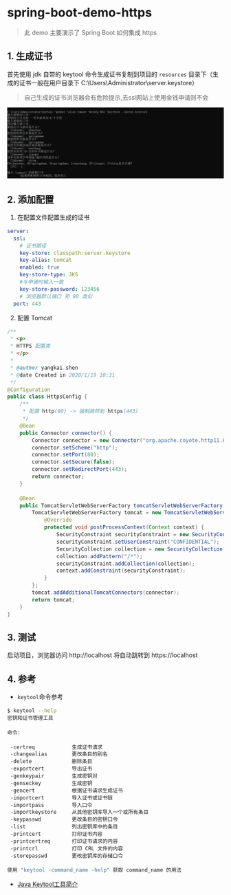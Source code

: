 # spring-boot-demo-https

> 此 demo 主要演示了 Spring Boot 如何集成 https

## 1. 生成证书

首先使用 jdk 自带的 keytool 命令生成证书复制到项目的 `resources` 目录下（生成的证书一般在用户目录下 C:\Users\Administrator\server.keystore）

> 自己生成的证书浏览器会有危险提示,去ssl网站上使用金钱申请则不会

![ssl 命令截图](ssl.png)

## 2. 添加配置

1. 在配置文件配置生成的证书

```yaml
server:
  ssl:
    # 证书路径
    key-store: classpath:server.keystore
    key-alias: tomcat
    enabled: true
    key-store-type: JKS
    #与申请时输入一致
    key-store-password: 123456
    # 浏览器默认端口 和 80 类似
  port: 443
```

2. 配置 Tomcat

```java
/**
 * <p>
 * HTTPS 配置类
 * </p>
 *
 * @author yangkai.shen
 * @date Created in 2020/1/19 10:31
 */
@Configuration
public class HttpsConfig {
    /**
     * 配置 http(80) -> 强制跳转到 https(443)
     */
    @Bean
    public Connector connector() {
        Connector connector = new Connector("org.apache.coyote.http11.Http11NioProtocol");
        connector.setScheme("http");
        connector.setPort(80);
        connector.setSecure(false);
        connector.setRedirectPort(443);
        return connector;
    }

    @Bean
    public TomcatServletWebServerFactory tomcatServletWebServerFactory(Connector connector) {
        TomcatServletWebServerFactory tomcat = new TomcatServletWebServerFactory() {
            @Override
            protected void postProcessContext(Context context) {
                SecurityConstraint securityConstraint = new SecurityConstraint();
                securityConstraint.setUserConstraint("CONFIDENTIAL");
                SecurityCollection collection = new SecurityCollection();
                collection.addPattern("/*");
                securityConstraint.addCollection(collection);
                context.addConstraint(securityConstraint);
            }
        };
        tomcat.addAdditionalTomcatConnectors(connector);
        return tomcat;
    }
}
```

## 3. 测试

启动项目，浏览器访问 http://localhost 将自动跳转到 https://localhost

## 4. 参考

- `keytool`命令参考

```bash
$ keytool --help
密钥和证书管理工具

命令:

 -certreq            生成证书请求
 -changealias        更改条目的别名
 -delete             删除条目
 -exportcert         导出证书
 -genkeypair         生成密钥对
 -genseckey          生成密钥
 -gencert            根据证书请求生成证书
 -importcert         导入证书或证书链
 -importpass         导入口令
 -importkeystore     从其他密钥库导入一个或所有条目
 -keypasswd          更改条目的密钥口令
 -list               列出密钥库中的条目
 -printcert          打印证书内容
 -printcertreq       打印证书请求的内容
 -printcrl           打印 CRL 文件的内容
 -storepasswd        更改密钥库的存储口令

使用 "keytool -command_name -help" 获取 command_name 的用法
```

- [Java Keytool工具简介](https://blog.csdn.net/liumiaocn/article/details/61921014)